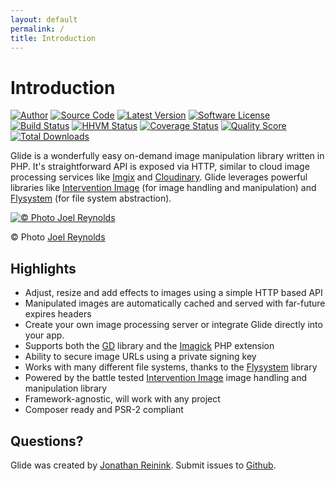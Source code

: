 ```yaml
---
layout: default
permalink: /
title: Introduction
---
```


# Introduction

[![Author](http://img.shields.io/badge/author-@reinink-blue.svg?style=flat-square)](https://twitter.com/reinink)
[![Source Code](http://img.shields.io/badge/source-thephpleague/glide-blue.svg?style=flat-square)](https://github.com/thephpleague/glide)
[![Latest Version](https://img.shields.io/github/release/thephpleague/glide.svg?style=flat-square)](https://github.com/thephpleague/glide/releases)
[![Software License](https://img.shields.io/badge/license-MIT-brightgreen.svg?style=flat-square)](https://github.com/thephpleague/glide/blob/master/LICENSE)<br>
[![Build Status](https://img.shields.io/travis/thephpleague/glide/master.svg?style=flat-square)](https://travis-ci.org/thephpleague/glide)
[![HHVM Status](https://img.shields.io/hhvm/league/glide.svg?style=flat-square)](http://hhvm.h4cc.de/package/league/glide)
[![Coverage Status](https://img.shields.io/scrutinizer/coverage/g/thephpleague/glide.svg?style=flat-square)](https://scrutinizer-ci.com/g/thephpleague/glide/code-structure)
[![Quality Score](https://img.shields.io/scrutinizer/g/thephpleague/glide.svg?style=flat-square)](https://scrutinizer-ci.com/g/thephpleague/glide)
[![Total Downloads](https://img.shields.io/packagist/dt/league/glide.svg?style=flat-square)](https://packagist.org/packages/league/glide)

Glide is a wonderfully easy on-demand image manipulation library written in PHP. It's straightforward API is exposed via HTTP, similar to cloud image processing services like [Imgix](http://www.imgix.com/) and [Cloudinary](http://cloudinary.com/). Glide leverages powerful libraries like [Intervention Image](http://image.intervention.io/) (for image handling and manipulation) and [Flysystem](http://flysystem.thephpleague.com/) (for file system abstraction).

[![© Photo Joel Reynolds](https://glide.herokuapp.com/kayaks.jpg?w=1000&gam=.9&sharp=8)](https://glide.herokuapp.com/kayaks.jpg?w=1000&gam=.9&sharp=8)

<p class="photo_credit">© Photo <a href="http://www.joelreynolds.ca/">Joel Reynolds</a></p>

## Highlights

- Adjust, resize and add effects to images using a simple HTTP based API
- Manipulated images are automatically cached and served with far-future expires headers
- Create your own image processing server or integrate Glide directly into your app.
- Supports both the [GD](http://php.net/manual/en/book.image.php) library and the [Imagick](http://php.net/manual/en/book.imagick.php) PHP extension
- Ability to secure image URLs using a private signing key
- Works with many different file systems, thanks to the [Flysystem](http://flysystem.thephpleague.com/) library
- Powered by the battle tested [Intervention Image](http://image.intervention.io/) image handling and manipulation library
- Framework-agnostic, will work with any project
- Composer ready and PSR-2 compliant

## Questions?

Glide was created by [Jonathan Reinink](https://twitter.com/reinink). Submit issues to [Github](https://github.com/thephpleague/glide/issues).